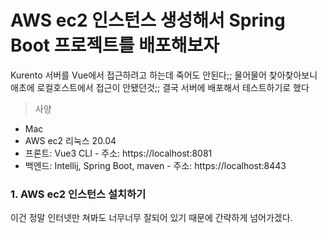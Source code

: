 # AWS ec2 인스턴스 생성해서 Spring Boot 프로젝트를 배포해보자
Kurento 서버를 Vue에서 접근하려고 하는데 죽어도 안된다;; 물어물어 찾아찾아보니 애초에 로컬호스트에서 접근이 안됐던것;;
결국 서버에 배포해서 테스트하기로 했다

> 사양 
+ Mac
+ AWS ec2 리눅스 20.04
+ 프론트: Vue3 CLI - 주소: https://localhost:8081
+ 백엔드: Intellij, Spring Boot, maven - 주소: https://localhost:8443

### 1. AWS ec2 인스턴스 설치하기 
이건 정말 인터넷만 쳐봐도 너무너무 잘되어 있기 때문에 간략하게 넘어가겠다.